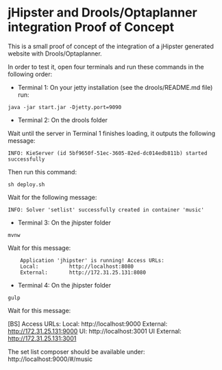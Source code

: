 # jHipster and Drools/Optaplanner integration Proof of Concept

This is a small proof of concept of the integration of a jHipster generated website with Drools/Optaplanner.

In order to test it, open four terminals and run these commands in the following order:

* Terminal 1: On your jetty installation (see the drools/README.md file) run: 

``java -jar start.jar -Djetty.port=9090``

* Terminal 2: On the drools folder

Wait until the server in Terminal 1 finishes loading, it outputs the following message:

``INFO: KieServer (id 5bf9650f-51ec-3605-82ed-dc014edb811b) started successfully``

Then run this command:

``sh deploy.sh``

Wait for the following message:

``INFO: Solver 'setlist' successfully created in container 'music'``

* Terminal 3: On the jhipster folder

``mvnw``

Wait for this message:

        Application 'jhipster' is running! Access URLs:
        Local:          http://localhost:8080
        External:       http://172.31.25.131:8080


* Terminal 4: On the jhipster folder

``gulp``

Wait for this message:

[BS] Access URLs:
       Local: http://localhost:9000
    External: http://172.31.25.131:9000
          UI: http://localhost:3001
 UI External: http://172.31.25.131:3001
 
 The set list composer should be available under: http://localhost:9000/#/music
